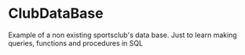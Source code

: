 # ClubDataBase
Example of a non existing sportsclub's data base. Just to learn making queries, functions and procedures in SQL
